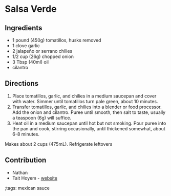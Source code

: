 # Salsa Verde

## Ingredients

* 1 pound (450g) tomatillos, husks removed
* 1 clove garlic
* 2 jalapeño or serrano chilies
* 1/2 cup (26g) chopped onion
* 3 Tbsp (40ml) oil
* cilantro

## Directions

1. Place tomatillos, garlic, and chilies in a medium saucepan and cover with water. Simmer until tomatillos turn pale green, about 10 minutes.
2. Transfer tomatillos, garlic, and chilies into a blender or food processor. Add the onion and cilantro. Puree until smooth, then salt to taste, usually a teaspoon (6g) will suffice.
3. Heat oil in a medium saucepan until hot but not smoking. Pour puree into the pan and cook, stirring occasionally, until thickened somewhat, about 6-8 minutes.

Makes about 2 cups (475mL). Refrigerate leftovers

## Contribution

- Nathan
- Tait Hoyem - [website](https://tait.tech)

;tags: mexican sauce

